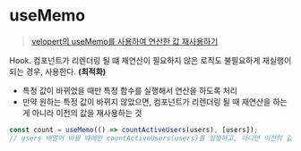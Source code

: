 # useMemo
> [velopert의 useMemo를 사용하여 연산한 값 재사용하기](https://react.vlpt.us/basic/17-useMemo.html)

Hook.
컴포넌트가 리렌더링 될 떄 재연산이 필요하지 않은 로직도 불필요하게 재실행이 되는 경우, 사용한다. **(최적화)**
- 특정 값이 바뀌었을 때만 특정 함수를 실행해서 연산을 하도록 처리
- 만약 원하는 특정 값이 바뀌지 않았으면, 컴포넌트가 리렌더링 될 때 재연산을 하는게 아니라 이전의 값을 재사용하는 것

```javascript
const count = useMemo(() => countActiveUsers(users), [users]);
// users 배열이 바뀔 때에만 countActiveUsers(users)를 실행하고, 아니면 이전의 값을 재사용한다.
```